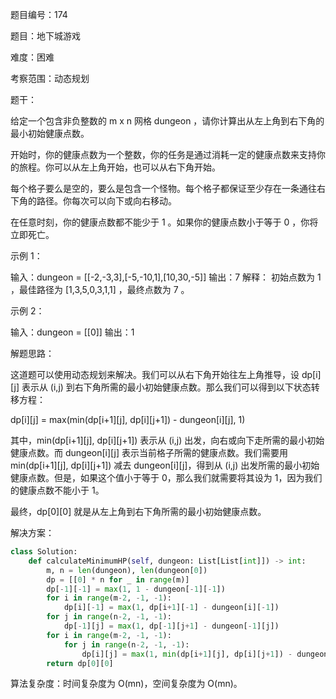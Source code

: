 题目编号：174

题目：地下城游戏

难度：困难

考察范围：动态规划

题干：

给定一个包含非负整数的 m x n 网格 dungeon ，请你计算出从左上角到右下角的最小初始健康点数。

开始时，你的健康点数为一个整数，你的任务是通过消耗一定的健康点数来支持你的旅程。你可以从左上角开始，也可以从右下角开始。

每个格子要么是空的，要么是包含一个怪物。每个格子都保证至少存在一条通往右下角的路径。你每次可以向下或向右移动。

在任意时刻，你的健康点数都不能少于 1 。如果你的健康点数小于等于 0 ，你将立即死亡。

示例 1：

输入：dungeon = [[-2,-3,3],[-5,-10,1],[10,30,-5]]
输出：7
解释：
初始点数为 1 ，最佳路径为 [1,3,5,0,3,1,1] ，最终点数为 7 。

示例 2：

输入：dungeon = [[0]]
输出：1

解题思路：

这道题可以使用动态规划来解决。我们可以从右下角开始往左上角推导，设 dp[i][j] 表示从 (i,j) 到右下角所需的最小初始健康点数。那么我们可以得到以下状态转移方程：

dp[i][j] = max(min(dp[i+1][j], dp[i][j+1]) - dungeon[i][j], 1)

其中，min(dp[i+1][j], dp[i][j+1]) 表示从 (i,j) 出发，向右或向下走所需的最小初始健康点数。而 dungeon[i][j] 表示当前格子所需的健康点数。我们需要用 min(dp[i+1][j], dp[i][j+1]) 减去 dungeon[i][j]，得到从 (i,j) 出发所需的最小初始健康点数。但是，如果这个值小于等于 0，那么我们就需要将其设为 1，因为我们的健康点数不能小于 1。

最终，dp[0][0] 就是从左上角到右下角所需的最小初始健康点数。

解决方案：

```python
class Solution:
    def calculateMinimumHP(self, dungeon: List[List[int]]) -> int:
        m, n = len(dungeon), len(dungeon[0])
        dp = [[0] * n for _ in range(m)]
        dp[-1][-1] = max(1, 1 - dungeon[-1][-1])
        for i in range(m-2, -1, -1):
            dp[i][-1] = max(1, dp[i+1][-1] - dungeon[i][-1])
        for j in range(n-2, -1, -1):
            dp[-1][j] = max(1, dp[-1][j+1] - dungeon[-1][j])
        for i in range(m-2, -1, -1):
            for j in range(n-2, -1, -1):
                dp[i][j] = max(1, min(dp[i+1][j], dp[i][j+1]) - dungeon[i][j])
        return dp[0][0]
```

算法复杂度：时间复杂度为 O(mn)，空间复杂度为 O(mn)。